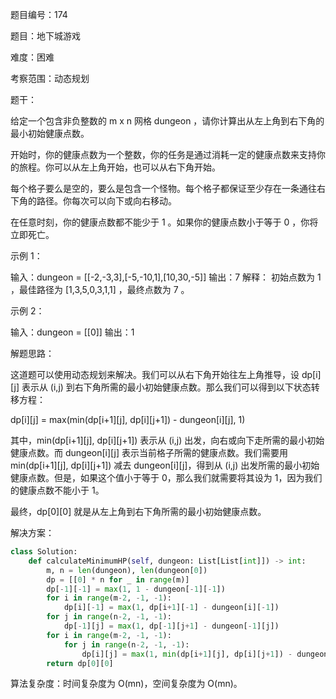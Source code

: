 题目编号：174

题目：地下城游戏

难度：困难

考察范围：动态规划

题干：

给定一个包含非负整数的 m x n 网格 dungeon ，请你计算出从左上角到右下角的最小初始健康点数。

开始时，你的健康点数为一个整数，你的任务是通过消耗一定的健康点数来支持你的旅程。你可以从左上角开始，也可以从右下角开始。

每个格子要么是空的，要么是包含一个怪物。每个格子都保证至少存在一条通往右下角的路径。你每次可以向下或向右移动。

在任意时刻，你的健康点数都不能少于 1 。如果你的健康点数小于等于 0 ，你将立即死亡。

示例 1：

输入：dungeon = [[-2,-3,3],[-5,-10,1],[10,30,-5]]
输出：7
解释：
初始点数为 1 ，最佳路径为 [1,3,5,0,3,1,1] ，最终点数为 7 。

示例 2：

输入：dungeon = [[0]]
输出：1

解题思路：

这道题可以使用动态规划来解决。我们可以从右下角开始往左上角推导，设 dp[i][j] 表示从 (i,j) 到右下角所需的最小初始健康点数。那么我们可以得到以下状态转移方程：

dp[i][j] = max(min(dp[i+1][j], dp[i][j+1]) - dungeon[i][j], 1)

其中，min(dp[i+1][j], dp[i][j+1]) 表示从 (i,j) 出发，向右或向下走所需的最小初始健康点数。而 dungeon[i][j] 表示当前格子所需的健康点数。我们需要用 min(dp[i+1][j], dp[i][j+1]) 减去 dungeon[i][j]，得到从 (i,j) 出发所需的最小初始健康点数。但是，如果这个值小于等于 0，那么我们就需要将其设为 1，因为我们的健康点数不能小于 1。

最终，dp[0][0] 就是从左上角到右下角所需的最小初始健康点数。

解决方案：

```python
class Solution:
    def calculateMinimumHP(self, dungeon: List[List[int]]) -> int:
        m, n = len(dungeon), len(dungeon[0])
        dp = [[0] * n for _ in range(m)]
        dp[-1][-1] = max(1, 1 - dungeon[-1][-1])
        for i in range(m-2, -1, -1):
            dp[i][-1] = max(1, dp[i+1][-1] - dungeon[i][-1])
        for j in range(n-2, -1, -1):
            dp[-1][j] = max(1, dp[-1][j+1] - dungeon[-1][j])
        for i in range(m-2, -1, -1):
            for j in range(n-2, -1, -1):
                dp[i][j] = max(1, min(dp[i+1][j], dp[i][j+1]) - dungeon[i][j])
        return dp[0][0]
```

算法复杂度：时间复杂度为 O(mn)，空间复杂度为 O(mn)。